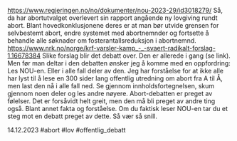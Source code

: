 https://www.regjeringen.no/no/dokumenter/nou-2023-29/id3018279/
Så, da har abortutvalget overlevert sin rapport angående ny lovgiving rundt abort.
Blant hovedkonklusjonene deres er at man bør utvide grensen for selvbestemt abort, endre systemet med abortnemnder og fortsette å behandle alle søknader om fosterantallsreduksjon i abortnemnd.
https://www.nrk.no/norge/krf-varsler-kamp_-_-svaert-radikalt-forslag-1.16678384
Slike forslag blir det debatt over. Den er allerede i gang (se link). Men før man deltar i den debatten ønsker jeg å komme med en oppfordring: Les NOU-en.
Eller i alle fall deler av den. Jeg har forståelse for at ikke alle har lyst til å lese en 300 sider lang offentlig utredning om abort fra A til Å, men last den nå i alle fall ned. Se gjennom innholdsfortegnelsen, skum gjennom noen deler og les andre nøyere.
Abort-debatten er preget av følelser. Det er forsåvidt helt greit, men den må bli preget av andre ting også. Blant annet fakta og forståelse. Om du faktisk leser NOU-en tar du et steg mot en debatt preget av dette. Så vær så snill.

14.12.2023
#abort #lov #offentlig_debatt 